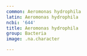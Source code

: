 ```yaml
---
common: Aeromonas hydrophila
latin: Aeromonas hydrophila
ncbi: '644'
title: Aeromonas hydrophila
group: Bacteria
image: .na.character

---
```

